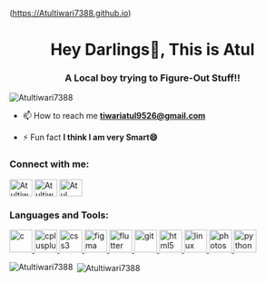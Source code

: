 (https://Atultiwari7388.github.io)
<h1 align="center">Hey Darlings👋, This is Atul </h1>
<h3 align="center">A Local boy trying to Figure-Out Stuff!!</h3>

<p align="left"> <img src="https://komarev.com/ghpvc/?username=Atultiwari7388&label=Profile%20views&color=129e00&style=plastic" alt="Atultiwari7388" /> </p>
<!-- <img align="right" alt="Coding" width="400" src="https://cdn.dribbble.com/users/2646423/screenshots/5507196/computer.gif"> -->

<!--  -->

- 📫 How to reach me **tiwariatul9526@gmail.com**

- ⚡ Fun fact **I think I am very Smart😄**

<h3 align="left">Connect with me:</h3>
<p align="left">
<a href="https://twitter.com/Atultiwari7388" target="blank"><img align="center" src="https://cdn.jsdelivr.net/npm/simple-icons@3.0.1/icons/twitter.svg" alt="Atultiwari7388" height="30" width="40" /></a>
<a href="https://www.linkedin.com/in/atul-tiwari-b9871b219/" target="blank"><img align="center" src="https://cdn.jsdelivr.net/npm/simple-icons@3.0.1/icons/linkedin.svg" alt="Atultiwari7388" height="30" width="40" /></a>
<a href="https://www.instagram.com/atul_tiwari45/" target="blank"><img align="center" src="https://cdn.jsdelivr.net/npm/simple-icons@3.0.1/icons/instagram.svg" alt="Atul Tiwari" height="30" width="40" /></a>
</p>

<h3 align="left">Languages and Tools:</h3>
<p align="left">
 <a href="https://www.cprogramming.com/" target="_blank"> <img src="https://devicons.github.io/devicon/devicon.git/icons/c/c-original.svg" alt="c" width="40" height="40"/> </a>
 <a href="https://www.w3schools.com/cpp/" target="_blank"> <img src="https://devicons.github.io/devicon/devicon.git/icons/cplusplus/cplusplus-original.svg" alt="cplusplus" width="40" height="40"/> 
 </a> <a href="https://www.w3schools.com/css/" target="_blank"> <img src="https://devicons.github.io/devicon/devicon.git/icons/css3/css3-original-wordmark.svg" alt="css3" width="40" height="40"/> </a> <a href="https://www.figma.com/" target="_blank"> <img src="https://www.vectorlogo.zone/logos/figma/figma-icon.svg" alt="figma" width="40" height="40"/> </a> <a href="https://flutter.dev" target="_blank"> <img src="https://www.vectorlogo.zone/logos/flutterio/flutterio-icon.svg" alt="flutter" width="40" height="40"/> </a> <a href="https://git-scm.com/" target="_blank"> <img src="https://www.vectorlogo.zone/logos/git-scm/git-scm-icon.svg" alt="git" width="40" height="40"/> </a> <a href="https://www.w3.org/html/" target="_blank"> <img src="https://devicons.github.io/devicon/devicon.git/icons/html5/html5-original-wordmark.svg" alt="html5" width="40" height="40"/> </a> <a href="https://www.linux.org/" target="_blank"> <img src="https://devicons.github.io/devicon/devicon.git/icons/linux/linux-original.svg" alt="linux" width="40" height="40"/> </a> <a href="https://www.photoshop.com/en" target="_blank"> <img src="https://devicons.github.io/devicon/devicon.git/icons/photoshop/photoshop-plain.svg" alt="photoshop" width="40" height="40"/> </a> <a href="https://www.python.org" target="_blank"> <img src="https://devicons.github.io/devicon/devicon.git/icons/python/python-original.svg" alt="python" width="40" height="40"/> </a> </p>

<p><img align="left" src="https://github-readme-stats.vercel.app/api/top-langs?username=Atultiwari7388&show_icons=true&locale=en&layout=compact" alt="Atultiwari7388" /></p>

<p>&nbsp;<img align="center" src="https://github-readme-stats.vercel.app/api?username=Atultiwari7388&show_icons=true&locale=en" alt="Atultiwari7388" /></p>





